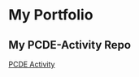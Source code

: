 # My Portfolio
## My PCDE-Activity Repo
<a href="http://jpalmas.github.io/PCDE-Activity 9.1"> PCDE Activity </a>
